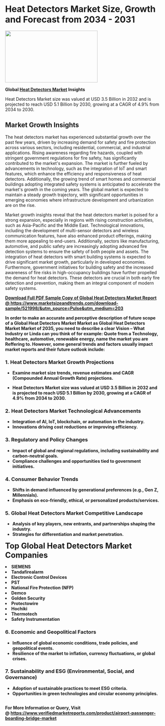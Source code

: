 <H1>Heat Detectors Market Size, Growth and Forecast from 2034 - 2031</H1><img class="aligncenter size-medium wp-image-584254" src="https://thirdeyenews.in/wp-content/uploads/2034/09/Global-Market-Research-300x168.jpeg" alt="" width="300" height="168" /><p><strong>Global&nbsp;<a href="https://www.marketsizeandtrends.com/download-sample/521998/&amp;utm_source=Pulse&amp;utm_medium=203">Heat Detectors Market</a> Insights</strong></p><p>Heat Detectors Market size was valued at USD 3.5 Billion in 2032 and is projected to reach USD 5.1 Billion by 2030, growing at a CAGR of 4.9% from 2034 to 2030.</p><p><h2>Market Growth Insights</h2> <p>The heat detectors market has experienced substantial growth over the past few years, driven by increasing demand for safety and fire protection across various sectors, including residential, commercial, and industrial applications. Rising awareness regarding fire hazards, coupled with stringent government regulations for fire safety, has significantly contributed to the market's expansion. The market is further fueled by advancements in technology, such as the integration of IoT and smart features, which enhance the efficiency and responsiveness of heat detectors. Additionally, the growing trend of smart homes and commercial buildings adopting integrated safety systems is anticipated to accelerate the market's growth in the coming years. The global market is expected to maintain a steady growth trajectory, with significant opportunities in emerging economies where infrastructure development and urbanization are on the rise.</p> <p><strong><a href="#"></a></strong></p> <p>Market growth insights reveal that the heat detectors market is poised for a strong expansion, especially in regions with rising construction activities, such as Asia-Pacific and the Middle East. Technological innovations, including the development of multi-sensor detectors and wireless communication features, have also enhanced product offerings, making them more appealing to end-users. Additionally, sectors like manufacturing, automotive, and public safety are increasingly adopting advanced fire detection systems to ensure the safety of both people and assets. The integration of heat detectors with smart building systems is expected to drive significant market growth, particularly in developed economies. Furthermore, government initiatives for building safety and the increased awareness of fire risks in high-occupancy buildings have further propelled the demand for heat detectors. These detectors are crucial in both early fire detection and prevention, making them an integral component of modern safety systems.</p> <p><strong><a href="#"></p><p><span class=""><strong>Download Full PDF Sample Copy of Global Heat Detectors Market Report</strong> @ <a href="https://www.marketsizeandtrends.com/download-sample/521998/&amp;utm_source=Pulse&amp;utm_medium=203" target="_blank">https://www.marketsizeandtrends.com/download-sample/521998/&amp;utm_source=Pulse&amp;utm_medium=203</a></span></p><p>In order to make an accurate and perceptive description of future scope of a Global&nbsp;Heat Detectors Market Market as Global&nbsp;Heat Detectors Market Market of 2035, you need to describe a clear Vision &ndash; What Industry or Linda can you think of for example: Quote from a Technology, healthcare, automotive, renewable energy, name the market you are Reffering to. However, some general trends and factors usually impact market reports and their future outlook include:</p><h3>1.&nbsp;<strong>Heat Detectors Market Growth Projections</strong></h3><ul><li>Examine market size trends, revenue estimates and CAGR (Compounded Annual Growth Rate) projections.</li><li><p>Heat Detectors Market size was valued at USD 3.5 Billion in 2032 and is projected to reach USD 5.1 Billion by 2030, growing at a CAGR of 4.9% from 2034 to 2030.</p></li></ul><h3>2.&nbsp;<strong>Heat Detectors Market Technological Advancements</strong></h3><ul><li>Integration of AI, IoT, blockchain, or automation in the industry.</li><li>Innovations driving cost reductions or improving efficiency.</li></ul><h3>3.&nbsp;<strong>Regulatory and Policy Changes</strong></h3><ul><li>Impact of global and regional regulations, including sustainability and carbon-neutral goals.</li><li>Compliance challenges and opportunities tied to government initiatives.</li></ul><h3>4.&nbsp;<strong>Consumer Behavior Trends</strong></h3><ul><li>Shifts in demand influenced by generational preferences (e.g., Gen Z, Millennials).</li><li>Emphasis on eco-friendly, ethical, or personalized products/services.</li></ul><h3>5.&nbsp;<strong>Global Heat Detectors Market Competitive Landscape</strong></h3><ul><li>Analysis of key players, new entrants, and partnerships shaping the industry.</li><li>Strategies for differentiation and market penetration.</li></ul><p data-pm-slice="1 1 []"><span style="color: inherit; font-family: inherit; font-size: 25px;">Top Global Heat Detectors Market Companies</span></p><div class="" data-test-id=""><p><li>SIEMENS</li><li> Tandafirealarm</li><li> Electronic Control Devices</li><li> PST</li><li> National Fire Protection (NFP)</li><li> Demco</li><li> Golden Security</li><li> Protectowire</li><li> Hochiki</li><li> Thermotech</li><li> Safety Instrumentation</li></p></div><h3>6.&nbsp;<strong>Economic and Geopolitical Factors</strong></h3><ul><li>Influence of global economic conditions, trade policies, and geopolitical events.</li><li>Resilience of the market to inflation, currency fluctuations, or global crises.</li></ul><h3>7.&nbsp;<strong>Sustainability and ESG (Environmental, Social, and Governance)</strong></h3><ul><li>Adoption of sustainable practices to meet ESG criteria.</li><li>Opportunities in green technologies and circular economy principles.</li></ul><h2><strong style="font-size: 14px;">For More Information or Query, Visit @&nbsp;</strong><a style="background-color: #ffffff; font-size: 14px;" href="https://www.marketsizeandtrends.com/report/heat-detectors-market/" target="_blank">https://www.verifiedmarketreports.com/product/airport-passenger-boarding-bridge-market</a></h2>
